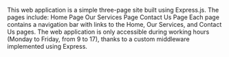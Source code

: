 This web application is a simple three-page site built using Express.js. The pages include:
Home Page
Our Services Page
Contact Us Page
Each page contains a navigation bar with links to the Home, Our Services, and Contact Us pages. The web application is only accessible during working hours (Monday to Friday, from 9 to 17), thanks to a custom middleware implemented using Express.

